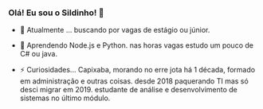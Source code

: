 ### Olá! Eu sou o Sildinho! 👋

- 🔭 Atualmente ... buscando por vagas de estágio ou júnior.

- 🌱 Aprendendo Node.js e Python. nas horas vagas estudo um pouco de C# ou java.

- ⚡ Curiosidades... Capixaba, morando no erre jota há 1 década, formado em administração e outras coisas. desde 2018 paquerando TI mas só desci migrar em 2019. estudante de análise e desenvolvimento de sistemas no último módulo.
